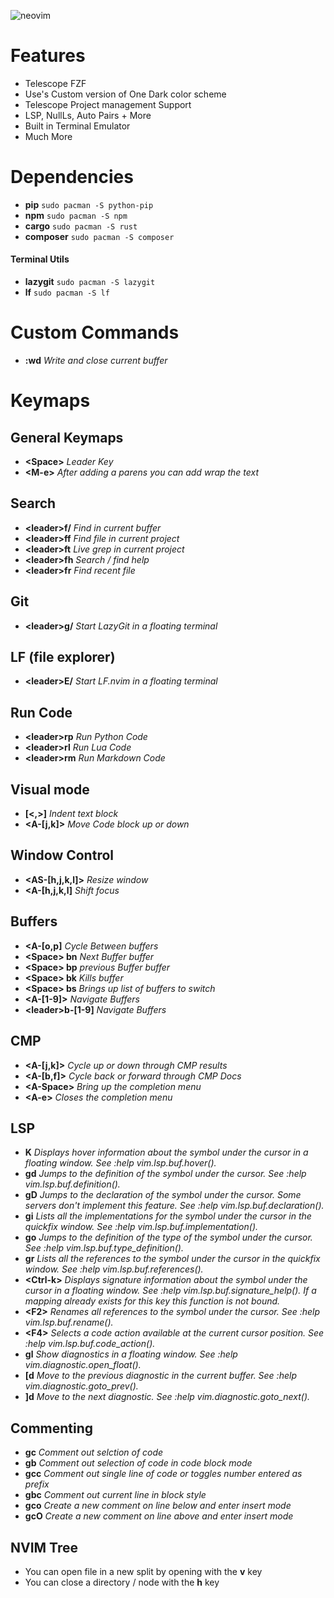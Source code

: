 ![neovim](https://imgur.com/1LvtEyi.png)
# Features
- Telescope FZF
- Use's Custom version of One Dark color scheme
- Telescope Project management Support
- LSP, NullLs, Auto Pairs + More
- Built in Terminal Emulator
- Much More

# Dependencies
- **pip** `sudo pacman -S python-pip`
- **npm** `sudo pacman -S npm`
- **cargo** `sudo pacman -S rust`
- **composer** `sudo pacman -S composer`
#### Terminal Utils
- **lazygit** `sudo pacman -S lazygit`
- **lf** `sudo pacman -S lf`

# Custom Commands
- **:wd** _Write and close current buffer_

# Keymaps

## General Keymaps
- **\<Space>** _Leader Key_
- **\<M-e>** _After adding a parens you can add wrap the text_

## Search
- **\<leader>f/** _Find in current buffer_
- **\<leader>ff** _Find file in current project_
- **\<leader>ft** _Live grep in current project_
- **\<leader>fh** _Search / find help_
- **\<leader>fr** _Find recent file_

## Git
- **\<leader>g/** _Start LazyGit in a floating terminal_

## LF (file explorer)
- **\<leader>E/** _Start LF.nvim in a floating terminal_

## Run Code
- **\<leader>rp** _Run Python Code_
- **\<leader>rl** _Run Lua Code_
- **\<leader>rm** _Run Markdown Code_

## Visual mode
- **\[<,>]** _Indent text block_
- **\<A-[j,k]>** _Move Code block up or down_

## Window Control
- **\<AS-[h,j,k,l]>** _Resize window_
- **\<A-[h,j,k,l]** _Shift focus_

## Buffers
- **\<A-[o,p]** _Cycle Between buffers_
- **\<Space> bn** _Next Buffer buffer_
- **\<Space> bp** _previous Buffer buffer_
- **\<Space> bk** _Kills buffer_
- **\<Space> bs** _Brings up list of buffers to switch_
- **\<A-[1-9]>** _Navigate Buffers_
- **\<leader>b-[1-9]** _Navigate Buffers_

## CMP
- **\<A-[j,k]>** _Cycle up or down through CMP results_
- **\<A-[b,f]>** _Cycle back or forward through CMP Docs_
- **\<A-Space>** _Bring up the completion menu_
- **\<A-e>** _Closes the completion menu_

## LSP
- **K** _Displays hover information about the symbol under the cursor in a floating window. See :help vim.lsp.buf.hover()._
- **gd** _Jumps to the definition of the symbol under the cursor. See :help vim.lsp.buf.definition()._
- **gD** _Jumps to the declaration of the symbol under the cursor. Some servers don't implement this feature. See :help vim.lsp.buf.declaration()._
- **gi** _Lists all the implementations for the symbol under the cursor in the quickfix window. See :help vim.lsp.buf.implementation()._
- **go** _Jumps to the definition of the type of the symbol under the cursor. See :help vim.lsp.buf.type_definition()._
- **gr** _Lists all the references to the symbol under the cursor in the quickfix window. See :help vim.lsp.buf.references()._
- **\<Ctrl-k>** _Displays signature information about the symbol under the cursor in a floating window. See :help vim.lsp.buf.signature_help(). If a mapping already exists for this key this function is not bound._
- **\<F2>** _Renames all references to the symbol under the cursor. See :help vim.lsp.buf.rename()._
- **\<F4>** _Selects a code action available at the current cursor position. See :help vim.lsp.buf.code_action()._
- **gl** _Show diagnostics in a floating window. See :help vim.diagnostic.open_float()._
- **[d** _Move to the previous diagnostic in the current buffer. See :help vim.diagnostic.goto_prev()._
- **]d** _Move to the next diagnostic. See :help vim.diagnostic.goto_next()._

## Commenting
- **gc** _Comment out selction of code_
- **gb** _Comment out selection of code in code block mode_
- **gcc** _Comment out single line of code or toggles number entered as prefix_
- **gbc** _Comment out current line in block style_
- **gco** _Create a new comment on line below and enter insert mode_
- **gcO** _Create a new comment on line above and enter insert mode_

## NVIM Tree
- You can open file in a new split by opening with the **v** key
- You can close a directory / node with the **h** key

